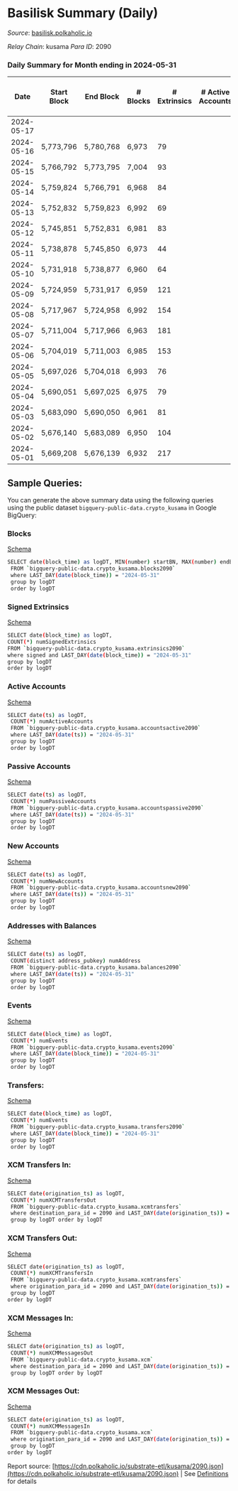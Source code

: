 # Basilisk Summary (Daily)

_Source_: [basilisk.polkaholic.io](https://basilisk.polkaholic.io)

*Relay Chain*: kusama
*Para ID*: 2090



### Daily Summary for Month ending in 2024-05-31


| Date    | Start Block | End Block | # Blocks | # Extrinsics | # Active Accounts | # Passive Accounts | # New Accounts | # Addresses | # Events  | # Transfers ($USD) | # XCM Transfers In ($USD) | # XCM Transfers Out ($USD) | # XCM In | # XCM Out | Issues |
|---------|-------------|-----------|----------|--------------|-------------------|--------------------|----------------|-------------|-----------|--------------------|---------------------------|----------------------------|----------|-----------|--------|
| 2024-05-17 |  |  |  |  |  |  |  |  |  |   |   |   |  |  |  |
| 2024-05-16 | 5,773,796 | 5,780,768 | 6,973 | 79 |  |  |  |  | 22,425 | 160 ($12,934.97) |   |   |  |  |  |
| 2024-05-15 | 5,766,792 | 5,773,795 | 7,004 | 93 |  |  |  | 19,085 | 22,923 | 253 ($10,921.83) |   |   |  |  |  |
| 2024-05-14 | 5,759,824 | 5,766,791 | 6,968 | 84 |  |  |  | 19,084 | 22,328 | 137 ($5,037.76) |   |   |  |  |  |
| 2024-05-13 | 5,752,832 | 5,759,823 | 6,992 | 69 |  |  |  | 19,082 | 22,313 | 161 ($2,650.47) |   |   |  |  |  |
| 2024-05-12 | 5,745,851 | 5,752,831 | 6,981 | 83 |  |  |  | 19,082 | 22,388 | 126 ($3,838.76) |   |   |  |  |  |
| 2024-05-11 | 5,738,878 | 5,745,850 | 6,973 | 44 |  |  |  | 19,082 | 21,933 | 98 ($876.49) |   |   |  |  |  |
| 2024-05-10 | 5,731,918 | 5,738,877 | 6,960 | 64 |  |  |  | 19,082 | 22,066 | 110 ($5,331.70) |   |   |  |  |  |
| 2024-05-09 | 5,724,959 | 5,731,917 | 6,959 | 121 |  |  |  | 19,083 | 22,972 | 264 ($18,356.71) |   |   |  |  |  |
| 2024-05-08 | 5,717,967 | 5,724,958 | 6,992 | 154 |  |  |  | 19,081 | 23,986 | 439 ($26,369.22) |   |   |  |  |  |
| 2024-05-07 | 5,711,004 | 5,717,966 | 6,963 | 181 |  |  |  | 19,081 | 24,033 | 446 ($37,818.26) |   |   |  |  |  |
| 2024-05-06 | 5,704,019 | 5,711,003 | 6,985 | 153 |  |  |  | 19,079 | 23,513 | 309 ($22,006.86) |   |   |  |  |  |
| 2024-05-05 | 5,697,026 | 5,704,018 | 6,993 | 76 |  |  |  | 19,079 | 22,443 | 157 ($19,679.20) |   |   |  |  |  |
| 2024-05-04 | 5,690,051 | 5,697,025 | 6,975 | 79 |  |  |  | 19,075 | 22,506 | 188 ($4,343.36) |   |   |  |  |  |
| 2024-05-03 | 5,683,090 | 5,690,050 | 6,961 | 81 |  |  |  | 19,073 | 22,738 | 254 ($7,410.77) |   |   |  |  |  |
| 2024-05-02 | 5,676,140 | 5,683,089 | 6,950 | 104 |  |  |  | 19,072 | 22,876 | 272 ($12,061.89) |   |   |  |  |  |
| 2024-05-01 | 5,669,208 | 5,676,139 | 6,932 | 217 |  |  |  | 19,071 | 23,708 | 280 ($19,029.93) |   |   |  |  |  |

## Sample Queries:
You can generate the above summary data using the following queries using the public dataset `bigquery-public-data.crypto_kusama` in Google BigQuery:


### Blocks 

[Schema](https://github.com/colorfulnotion/substrate-etl/blob/main/schema/blocks.json)

```bash
SELECT date(block_time) as logDT, MIN(number) startBN, MAX(number) endBN, COUNT(*) numBlocks 
 FROM `bigquery-public-data.crypto_kusama.blocks2090`  
 where LAST_DAY(date(block_time)) = "2024-05-31" 
 group by logDT 
 order by logDT
```

### Signed Extrinsics 

[Schema](https://github.com/colorfulnotion/substrate-etl/blob/main/schema/extrinsics.json)

```bash
SELECT date(block_time) as logDT, 
COUNT(*) numSignedExtrinsics 
FROM `bigquery-public-data.crypto_kusama.extrinsics2090`  
where signed and LAST_DAY(date(block_time)) = "2024-05-31" 
group by logDT 
order by logDT
```

### Active Accounts 

[Schema](https://github.com/colorfulnotion/substrate-etl/blob/main/schema/accountsactive.json)

```bash
SELECT date(ts) as logDT, 
 COUNT(*) numActiveAccounts 
 FROM `bigquery-public-data.crypto_kusama.accountsactive2090` 
 where LAST_DAY(date(ts)) = "2024-05-31" 
 group by logDT 
 order by logDT
```

### Passive Accounts 

[Schema](https://github.com/colorfulnotion/substrate-etl/blob/main/schema/accountspassive.json)

```bash
SELECT date(ts) as logDT, 
 COUNT(*) numPassiveAccounts 
 FROM `bigquery-public-data.crypto_kusama.accountspassive2090` 
 where LAST_DAY(date(ts)) = "2024-05-31" 
 group by logDT 
 order by logDT
```

### New Accounts 

[Schema](https://github.com/colorfulnotion/substrate-etl/blob/main/schema/accountsnew.json)

```bash
SELECT date(ts) as logDT, 
 COUNT(*) numNewAccounts 
 FROM `bigquery-public-data.crypto_kusama.accountsnew2090` 
 where LAST_DAY(date(ts)) = "2024-05-31" 
 group by logDT
 order by logDT
```

### Addresses with Balances 

[Schema](https://github.com/colorfulnotion/substrate-etl/blob/main/schema/balances.json)

```bash
SELECT date(ts) as logDT,
 COUNT(distinct address_pubkey) numAddress 
 FROM `bigquery-public-data.crypto_kusama.balances2090` 
 where LAST_DAY(date(ts)) = "2024-05-31" 
 group by logDT 
 order by logDT
```

### Events 

[Schema](https://github.com/colorfulnotion/substrate-etl/blob/main/schema/events.json)

```bash
SELECT date(block_time) as logDT, 
 COUNT(*) numEvents 
 FROM `bigquery-public-data.crypto_kusama.events2090` 
 where LAST_DAY(date(block_time)) = "2024-05-31" 
 group by logDT 
 order by logDT
```

### Transfers:

[Schema](https://github.com/colorfulnotion/substrate-etl/blob/main/schema/transfers.json)

```bash
SELECT date(block_time) as logDT, 
 COUNT(*) numEvents 
 FROM `bigquery-public-data.crypto_kusama.transfers2090` 
 where LAST_DAY(date(block_time)) = "2024-05-31" 
 group by logDT 
 order by logDT
```

### XCM Transfers In: 

[Schema](https://github.com/colorfulnotion/substrate-etl/blob/main/schema/xcmtransfers.json)

```bash
SELECT date(origination_ts) as logDT, 
 COUNT(*) numXCMTransfersOut 
 FROM `bigquery-public-data.crypto_kusama.xcmtransfers` 
 where destination_para_id = 2090 and LAST_DAY(date(origination_ts)) = "2024-05-31" 
 group by logDT order by logDT
```

### XCM Transfers Out: 

[Schema](https://github.com/colorfulnotion/substrate-etl/blob/main/schema/xcmtransfers.json)

```bash
SELECT date(origination_ts) as logDT, 
 COUNT(*) numXCMTransfersIn 
 FROM `bigquery-public-data.crypto_kusama.xcmtransfers` 
 where origination_para_id = 2090 and LAST_DAY(date(origination_ts)) = "2024-05-31" 
 group by logDT 
order by logDT
```

### XCM Messages In: 

[Schema](https://github.com/colorfulnotion/substrate-etl/blob/main/schema/xcm.json)

```bash
SELECT date(origination_ts) as logDT, 
 COUNT(*) numXCMMessagesOut 
 FROM `bigquery-public-data.crypto_kusama.xcm` 
 where destination_para_id = 2090 and LAST_DAY(date(origination_ts)) = "2024-05-31" 
 group by logDT order by logDT
```

### XCM Messages Out: 

[Schema](https://github.com/colorfulnotion/substrate-etl/blob/main/schema/xcm.json)

```bash
SELECT date(origination_ts) as logDT, 
 COUNT(*) numXCMMessagesIn 
 FROM `bigquery-public-data.crypto_kusama.xcm` 
 where origination_para_id = 2090 and LAST_DAY(date(origination_ts)) = "2024-05-31" 
 group by logDT 
order by logDT
```


Report source: [https://cdn.polkaholic.io/substrate-etl/kusama/2090.json](https://cdn.polkaholic.io/substrate-etl/kusama/2090.json) | See [Definitions](/DEFINITIONS.md) for details
